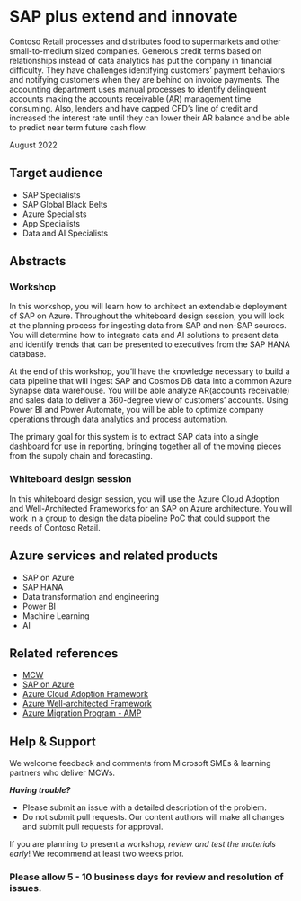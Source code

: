 

# SAP plus extend and innovate

Contoso Retail processes and distributes food to supermarkets and other small-to-medium sized companies.  Generous credit terms based on relationships instead of data analytics has put the company in financial difficulty.  They have challenges identifying customers’ payment behaviors and notifying customers when they are behind on invoice payments.  The accounting department uses manual processes to identify delinquent accounts making the accounts receivable (AR) management time consuming.  Also, lenders and have capped CFD’s line of credit and increased the interest rate until they can lower their AR balance and be able to predict near term future cash flow.

August 2022

## Target audience
- SAP Specialists
- SAP Global Black Belts
- Azure Specialists
- App Specialists
- Data and AI Specialists

## Abstracts

### Workshop

In this workshop, you will learn how to architect an extendable deployment of SAP on Azure. Throughout the whiteboard design session, you will look at the planning process for ingesting data from SAP and non-SAP sources. You will determine how to integrate data and AI solutions to present data and identify trends that can be presented to executives from the SAP HANA database.

At the end of this workshop, you’ll have the knowledge necessary to build a data pipeline that will ingest SAP and Cosmos DB data into a common Azure Synapse data warehouse.  You will be able analyze AR(accounts receivable) and sales data to deliver a 360-degree view of customers’ accounts.  Using Power BI and Power Automate, you will be able to optimize company operations through data analytics and process automation.

The primary goal for this system is to extract SAP data into a single dashboard for use in reporting, bringing together all of the moving pieces from the supply chain and forecasting.  

### Whiteboard design session

In this whiteboard design session, you will use the Azure Cloud Adoption and Well-Architected Frameworks for an SAP on Azure architecture. You will work in a group to design the data pipeline PoC that could support the needs of Contoso Retail. 

## Azure services and related products
- SAP on Azure
- SAP HANA
- Data transformation and engineering
- Power BI
- Machine Learning
- AI

## Related references
- [MCW](https://microsoftcloudworkshop.com/)
- [SAP on Azure](https://azure.microsoft.com/en-us/solutions/sap/azure-solutions/)
- [Azure Cloud Adoption Framework](https://docs.microsoft.com/en-us/azure/cloud-adoption-framework/)
- [Azure Well-architected Framework](https://docs.microsoft.com/en-us/azure/architecture/framework/)
- [Azure Migration Program - AMP](https://www.microsoft.com/azure/partners/amp)

## Help & Support

We welcome feedback and comments from Microsoft SMEs & learning partners who deliver MCWs.  

***Having trouble?***
- Please submit an issue with a detailed description of the problem.
- Do not submit pull requests. Our content authors will make all changes and submit pull requests for approval.  

If you are planning to present a workshop, *review and test the materials early*! We recommend at least two weeks prior.

### Please allow 5 - 10 business days for review and resolution of issues.
